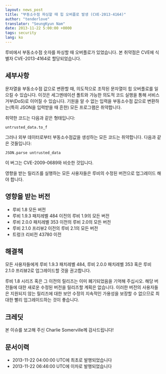 ```yaml
---
layout: news_post
title: "부동소수점 파싱할 때 힙 오버플로 발생 (CVE-2013-4164)"
author: "tenderlove"
translator: "SeungKyun Nam"
date: 2013-11-22 5:00:00 +0000
tags: security
lang: ko
---
```


루비에서 부동소수점 숫자를 파싱할 때 오버플로가 있었습니다. 본 취약점은 CVE에 식별자 CVE-2013-4164로 할당되었습니다.

## 세부사항

문자열을 부동소수점 값으로 변환할 때, 의도적으로 조작된 문자열이 힙 오버플로를 일으킬 수 있습니다.
이것은 세그멘테이션 폴트와 가능한 의도적 코드 실행을 통해 서비스 거부(DoS)로 이어질 수 있습니다.
기원을 알 수 없는 입력을 부동소수점 값으로 변환하는(특히 JSON을 입력받을 때 흔한) 모든 프로그램은 취약합니다.

취약한 코드는 다음과 같은 형태입니다:

    untrusted_data.to_f

그러나 외부 데이터로부터 부동소수점값을 생성하는 모든 코드는 취약합니다. 다음과 같은 것들입니다:

    JSON.parse untrusted_data

이 버그는 CVE-2009-0689와 비슷한 것입니다.

영향을 받는 릴리즈를 실행하는 모든 사용자들은 루비의 수정된 버전으로 업그레이드 해야 합니다.

## 영향을 받는 버전

* 루비 1.8 모든 버전
* 루비 1.9.3 패치레벨 484 이전의 루비 1.9의 모든 버전
* 루비 2.0.0 패치레벨 353 이전의 루비 2.0의 모든 버전
* 루비 2.1.0 프리뷰2 이전의 루비 2.1의 모든 버전
* 트렁크 리비전 43780 이전

## 해결책

모든 사용자들에게 루비 1.9.3 패치레벨 484, 루비 2.0.0 패치레벨 353 혹은 루비 2.1.0 프리뷰2로 업그레이드할 것을 권고합니다.

루비 1.8 시리즈 혹은 그 이전의 릴리즈는 이미 폐기되었음을 기억해 주십시오. 해당 버전들에 대한 새로운 수정된 버전을 릴리즈할 계획은 없습니다.
이러한 버전의 사용자들은 지원되지 않는 릴리즈에 대한 보안 수정의 지속적인 가용성을 보장할 수 없으므로 최대한 빨리 업그레이드하는 것이 좋습니다.

## 크레딧

본 이슈를 보고해 주신 Charlie Somerville께 감사드립니다!

## 문서이력

* 2013-11-22 04:00:00 UTC에 최초로 발행되었습니다
* 2013-11-22 06:46:00 UTC에 이차로 발행되었습니다
